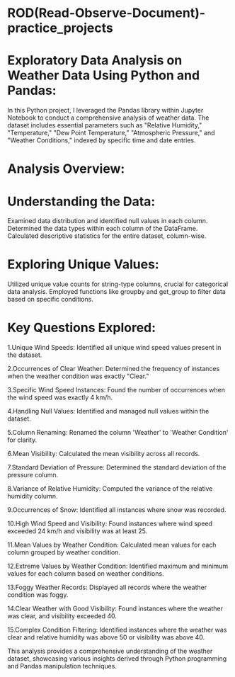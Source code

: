 # ROD(Read-Observe-Document)-practice_projects 

# Exploratory Data Analysis on Weather Data Using Python and Pandas:

  In this Python project, I leveraged the Pandas library within Jupyter Notebook to conduct a comprehensive analysis of weather data. The dataset includes essential parameters such as "Relative Humidity," "Temperature," "Dew Point Temperature," "Atmospheric Pressure," and "Weather Conditions," indexed by specific time and date entries.

# Analysis Overview:

# Understanding the Data:
Examined data distribution and identified null values in each column.
Determined the data types within each column of the DataFrame.
Calculated descriptive statistics for the entire dataset, column-wise.

# Exploring Unique Values:
Utilized unique value counts for string-type columns, crucial for categorical data analysis.
Employed functions like groupby and get_group to filter data based on specific conditions.

# Key Questions Explored:
1.Unique Wind Speeds: Identified all unique wind speed values present in the dataset.

2.Occurrences of Clear Weather: Determined the frequency of instances when the weather condition was exactly "Clear."

3.Specific Wind Speed Instances: Found the number of occurrences when the wind speed was exactly 4 km/h.

4.Handling Null Values: Identified and managed null values within the dataset.

5.Column Renaming: Renamed the column 'Weather' to 'Weather Condition' for clarity.

6.Mean Visibility: Calculated the mean visibility across all records.

7.Standard Deviation of Pressure: Determined the standard deviation of the pressure column.

8.Variance of Relative Humidity: Computed the variance of the relative humidity column.

9.Occurrences of Snow: Identified all instances where snow was recorded.

10.High Wind Speed and Visibility: Found instances where wind speed exceeded 24 km/h and visibility was at least 25.

11.Mean Values by Weather Condition: Calculated mean values for each column grouped by weather condition.

12.Extreme Values by Weather Condition: Identified maximum and minimum values for each column based on weather conditions.

13.Foggy Weather Records: Displayed all records where the weather condition was foggy.

14.Clear Weather with Good Visibility: Found instances where the weather was clear, and visibility exceeded 40.

15.Complex Condition Filtering: Identified instances where the weather was clear and relative humidity was above 50 or visibility was above 40.


This analysis provides a comprehensive understanding of 
    the weather dataset, showcasing various insights derived through Python 
    programming and Pandas manipulation techniques.

